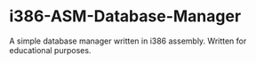 # i386-ASM-Database-Manager
A simple database manager written in i386 assembly. Written for educational purposes.
